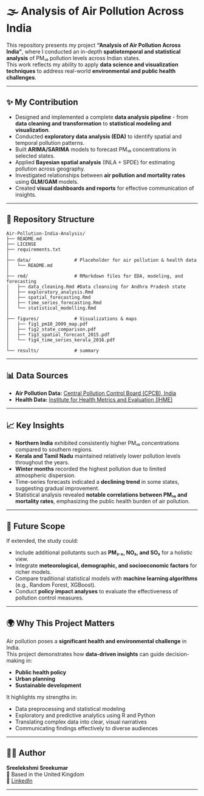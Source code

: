 # 🌫️ Analysis of Air Pollution Across India

This repository presents my project **“Analysis of Air Pollution Across India”**, where I conducted an in-depth **spatiotemporal and statistical analysis** of PM₁₀ pollution levels across Indian states.  
This work reflects my ability to apply **data science and visualization techniques** to address real-world **environmental and public health challenges**.

---

## ✨ My Contribution

- Designed and implemented a complete **data analysis pipeline** - from **data cleaning and transformation** to **statistical modeling and visualization**.  
- Conducted **exploratory data analysis (EDA)** to identify spatial and temporal pollution patterns.  
- Built **ARIMA/SARIMA** models to forecast PM₁₀ concentrations in selected states.  
- Applied **Bayesian spatial analysis** (INLA + SPDE) for estimating pollution across geography.  
- Investigated relationships between **air pollution and mortality rates** using **GLM/GAM** models.  
- Created **visual dashboards and reports** for effective communication of insights.  

---

## 📂 Repository Structure

```
Air-Pollution-India-Analysis/
├── README.md
├── LICENSE
├── requirements.txt
│
├── data/                # Placeholder for air pollution & health data 
│   └── README.md
│
├── rmd/                 # RMarkdown files for EDA, modeling, and forecasting
│   ├── data_cleaning.Rmd #Data cleansing for Andhra Pradesh state
│   ├── exploratory_analysis.Rmd 
│   ├── spatial_forecasting.Rmd
│   ├── time_series_forecasting.Rmd
│   └── statistical_modelling.Rmd
│
├── figures/             # Visualizations & maps
│   ├── fig1_pm10_2009_map.pdf
│   ├── fig2_state_comparison.pdf
│   ├── fig3_spatial_forecast_2015.pdf
│   └── fig4_time_series_kerala_2016.pdf
│
└── results/             # summary 

```

---

## 📊 Data Sources

- **Air Pollution Data:** [Central Pollution Control Board (CPCB), India](https://cpcb.nic.in/)  
- **Health Data:** [Institute for Health Metrics and Evaluation (IHME)](https://www.healthdata.org/)  

---

## 📈 Key Insights

- **Northern India** exhibited consistently higher PM₁₀ concentrations compared to southern regions.  
- **Kerala and Tamil Nadu** maintained relatively lower pollution levels throughout the years.  
- **Winter months** recorded the highest pollution due to limited atmospheric dispersion.  
- Time-series forecasts indicated a **declining trend** in some states, suggesting gradual improvement.  
- Statistical analysis revealed **notable correlations between PM₁₀ and mortality rates**, emphasizing the public health burden of air pollution.

---

## 🔮 Future Scope

If extended, the study could:
- Include additional pollutants such as **PM₂.₅, NO₂, and SO₂** for a holistic view.  
- Integrate **meteorological, demographic, and socioeconomic factors** for richer models.  
- Compare traditional statistical models with **machine learning algorithms** (e.g., Random Forest, XGBoost).  
- Conduct **policy impact analyses** to evaluate the effectiveness of pollution control measures.  

---

## 🌍 Why This Project Matters

Air pollution poses a **significant health and environmental challenge** in India.  
This project demonstrates how **data-driven insights** can guide decision-making in:
- **Public health policy**  
- **Urban planning**  
- **Sustainable development**  

It highlights my strengths in:
- Data preprocessing and statistical modeling  
- Exploratory and predictive analytics using R and Python  
- Translating complex data into clear, visual narratives  
- Communicating findings effectively to diverse audiences  

---

## 👩‍💻 Author

**Sreelekshmi Sreekumar**  
📍 Based in the United Kingdom  
🔗 [LinkedIn](https://www.linkedin.com/in/sreelekshmi-sreekumar-8a171a21b/)  

---

